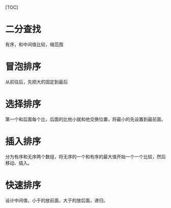 [TOC]

# 二分查找

有序，和中间值比较，缩范围



# 冒泡排序

从前往后，先把大的固定到最后



# 选择排序

第一个和后面每个比，后面的比他小就和他交换位置，将最小的先设置到最前面。



# 插入排序

分为有序和无序两个数组，将无序的一个和有序的最大值开始一个一个比较，然后移动、插入。



# 快速排序

设计中间值，小于的放前面，大于的放后面，递归。
